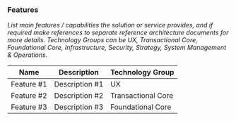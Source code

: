 ###  Features

*List main features / capabilities the solution or service provides, and if required make references to separate reference architecture documents for more details. Technology Groups can be UX, Transactional Core, Foundational Core, Infrastructure, Security, Strategy, System Management & Operations.* 

| Name          | Description     | Technology Group    |
| ------------- | --------------- | ------------------- |
|  Feature #1   |  Description #1 |  UX                 |
|  Feature #2   |  Description #2 |  Transactional Core |
|  Feature #3   |  Description #3 |  Foundational  Core |
